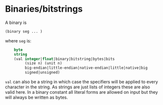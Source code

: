 # Binaries/bitstrings

A binary is

```lisp
(binary seg ... )
```

where ``seg`` is:

```lisp
    byte
    string
    (val integer|float|binary|bitstring|bytes|bits
         (size n) (unit n)
         big-endian|little-endian|native-endian|little|native|big
         signed|unsigned)
```

``val`` can also be a string in which case the specifiers will be applied
to every character in the string. As strings are just lists of
integers these are also valid here. In a binary constant all literal
forms are allowed on input but they will always be written as bytes.


